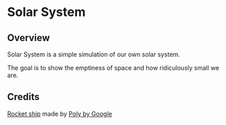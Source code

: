 # Solar System

## Overview

Solar System is a simple simulation of our own solar system.

The goal is to show the emptiness of space and how ridiculously small we are.

## Credits

[Rocket ship](https://poly.google.com/view/5EkSRo_-wL8) made by [Poly by Google](https://poly.google.com/user/4aEd8rQgKu2)